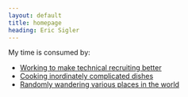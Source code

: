 ```yaml
---
layout: default
title: homepage
heading: Eric Sigler
---
```

My time is consumed by:

* [Working to make technical recruiting better][1]
* [Cooking inordinately complicated dishes][2]
* [Randomly wandering various places in the world][3]

[1]: http://www.whitetruffle.com
[2]: /2012/04/17/cupcake-plants/
[3]: /vietnam/
